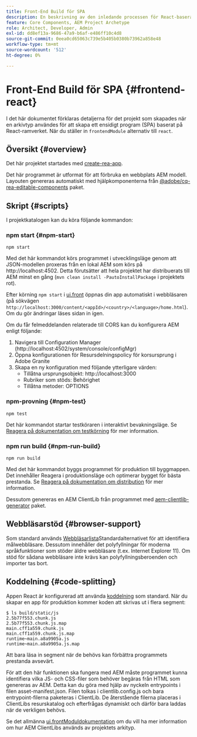 ```yaml
---
title: Front-End Build för SPA
description: En beskrivning av den inledande processen för React-baserade SPA
feature: Core Components, AEM Project Archetype
role: Architect, Developer, Admin
exl-id: dd8ef13a-9686-47a9-b6af-e486ff10c4d8
source-git-commit: 0eea0cd65063c739e5b405b0380b73962a858e48
workflow-type: tm+mt
source-wordcount: '512'
ht-degree: 0%

---
```


# Front-End Build för SPA {#frontend-react}

I det här dokumentet förklaras detaljerna för det projekt som skapades när en arkivtyp användes för att skapa ett ensidigt program (SPA) baserat på React-ramverket. När du ställer in `frontendModule` alternativ till `react`.

## Översikt {#overview}

Det här projektet startades med [create-rea-app](https://github.com/facebook/create-react-app).

Det här programmet är utformat för att förbruka en webbplats AEM modell. Layouten genereras automatiskt med hjälpkomponenterna från [@adobe/cq-rea-editable-components](https://www.npmjs.com/package/@adobe/aem-react-editable-components) paket.

## Skript {#scripts}

I projektkatalogen kan du köra följande kommandon:

### npm start {#npm-start}

```shell
npm start
```

Med det här kommandot körs programmet i utvecklingsläge genom att JSON-modellen proxeras från en lokal AEM som körs på http://localhost:4502. Detta förutsätter att hela projektet har distribuerats till AEM minst en gång (`mvn clean install -PautoInstallPackage` i projektets rot).

Efter körning `npm start` i [ui.front](uifrontend.md) öppnas din app automatiskt i webbläsaren (på sökvägen `http://localhost:3000/content/<appId>/<country>/<language>/home.html`). Om du gör ändringar läses sidan in igen.

Om du får felmeddelanden relaterade till CORS kan du konfigurera AEM enligt följande:

1. Navigera till Configuration Manager (http://localhost:4502/system/console/configMgr)
1. Öppna konfigurationen för Resursdelningspolicy för korsursprung i Adobe Granite
1. Skapa en ny konfiguration med följande ytterligare värden:
   * Tillåtna ursprungsobjekt: http://localhost:3000
   * Rubriker som stöds: Behörighet
   * Tillåtna metoder: OPTIONS

### npm-provning {#npm-test}

```shell
npm test
```

Det här kommandot startar testköraren i interaktivt bevakningsläge. Se [Reagera på dokumentation om testkörning](https://facebook.github.io/create-react-app/docs/running-tests) för mer information.

### npm run build {#npm-run-build}

```shell
npm run build
```

Med det här kommandot byggs programmet för produktion till byggmappen. Det innehåller Reagera i produktionsläge och optimerar bygget för bästa prestanda. Se [Reagera på dokumentation om distribution](https://facebook.github.io/create-react-app/docs/deployment) för mer information.

Dessutom genereras en AEM ClientLib från programmet med [aem-clientlib-generator](https://github.com/wcm-io-frontend/aem-clientlib-generator) paket.

## Webbläsarstöd {#browser-support}

Som standard används [Webbläsarlista](https://github.com/browserslist/browserslist)Standardalternativet för att identifiera målwebbläsare. Dessutom innehåller det polyfyllningar för moderna språkfunktioner som stöder äldre webbläsare (t.ex. Internet Explorer 11). Om stöd för sådana webbläsare inte krävs kan polyfyllningsberoenden och importer tas bort.

## Koddelning {#code-splitting}

Appen React är konfigurerad att använda [koddelning](https://webpack.js.org/guides/code-splitting) som standard. När du skapar en app för produktion kommer koden att skrivas ut i flera segment:

```shell
$ ls build/static/js
2.5b77f553.chunk.js
2.5b77f553.chunk.js.map
main.cff1a559.chunk.js
main.cff1a559.chunk.js.map
runtime~main.a8a9905a.js
runtime~main.a8a9905a.js.map
```

Att bara läsa in segment när de behövs kan förbättra programmets prestanda avsevärt.

För att den här funktionen ska fungera med AEM måste programmet kunna identifiera vilka JS- och CSS-filer som behöver begäras från HTML som genereras av AEM. Detta kan du göra med hjälp av nyckeln entrypoints i filen asset-manifest.json. Filen tolkas i clientlib.config.js och bara entrypoint-filerna paketeras i ClientLib. De återstående filerna placeras i ClientLibs resurskatalog och efterfrågas dynamiskt och därför bara laddas när de verkligen behövs.

Se det allmänna [ui.frontModuldokumentation](uifrontend.md#clientlibs) om du vill ha mer information om hur AEM ClientLibs används av projektets arkityp.
